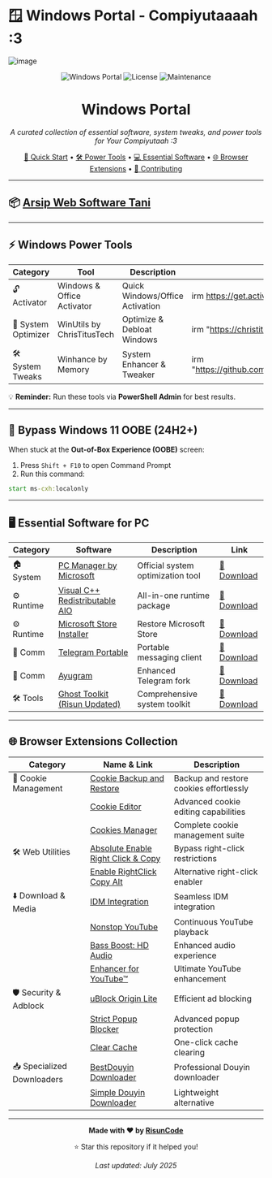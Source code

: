 # 🪟 Windows Portal - Compiyutaaaah :3
![image](https://github.com/user-attachments/assets/986baf78-9444-4b7c-a789-e95f2fe13546)
<div align="center"> 

![Windows Portal](https://img.shields.io/badge/Windows-Portal-0078D4?style=for-the-badge&logo=windows&logoColor=white)
![License](https://img.shields.io/badge/License-MIT-green?style=for-the-badge)
![Maintenance](https://img.shields.io/badge/Maintained-Yes-brightgreen?style=for-the-badge)

# Windows Portal

*A curated collection of essential software, system tweaks, and power tools for Your Compiyutaah :3*

[🚀 Quick Start](#-quick-start) • [🛠️ Power Tools](#-windows-power-tools) • [💻 Essential Software](#-essential-software-for-pc) • [🌐 Browser Extensions](#-browser-extensions-collection) • [🤝 Contributing](#-contributing)

</div>

---

## 📦 [Arsip Web Software Tani](https://github.com/risunCode/Windows-Portal/tree/main/Software_Ehem)
 
---

## ⚡ Windows Power Tools 

| Category              | Tool                     | Description                          | Command/Link |
|----------------------|--------------------------|--------------------------------------|---------------|
| 🔓 Activator         | Windows & Office Activator | Quick Windows/Office Activation      | irm https://get.activated.win | iex |
| 🏃 System Optimizer  | WinUtils by ChrisTitusTech | Optimize & Debloat Windows           | irm "https://christitus.com/win" | iex |
| 🛠️ System Tweaks    | Winhance by Memory        | System Enhancer & Tweaker            | irm "https://github.com/memstechtips/Winhance/raw/main/Winhance.ps1" | iex |

💡 **Reminder:** Run these tools via **PowerShell Admin** for best results.

---

## 🚫 Bypass Windows 11 OOBE (24H2+)

When stuck at the **Out-of-Box Experience (OOBE)** screen:

1. Press `Shift + F10` to open Command Prompt
2. Run this command:

```cmd
start ms-cxh:localonly
```

---

## 🖥️ Essential Software for PC

| Category   | Software                    | Description                      | Link |
|------------|-----------------------------|-----------------------------------|------|
| 🏠 System  | [PC Manager by Microsoft](https://pcmanager.microsoft.com/en-us) | Official system optimization tool | [🔗 Download](https://pcmanager.microsoft.com/en-us) |
| ⚙️ Runtime | [Visual C++ Redistributable AIO](https://github.com/abbodi1406/vcredist/releases/download/v0.84.0/VisualCppRedist_AIO_x86_x64_84.zip) | All-in-one runtime package | [🔗 Download](https://github.com/abbodi1406/vcredist/releases/download/v0.84.0/VisualCppRedist_AIO_x86_x64_84.zip) |
| ⚙️ Runtime | [Microsoft Store Installer](https://github.com/fernvenue/microsoft-store/releases/download/v1.0.0.0/MicrosoftStore.exe) | Restore Microsoft Store | [🔗 Download](https://github.com/fernvenue/microsoft-store/releases/download/v1.0.0.0/MicrosoftStore.exe) |
| 💬 Comm    | [Telegram Portable](https://telegram.org/dl/desktop/win64_portable) | Portable messaging client | [🔗 Download](https://telegram.org/dl/desktop/win64_portable) |
| 💬 Comm    | [Ayugram](https://github.com/AyuGram/AyuGramDesktop/releases) | Enhanced Telegram fork | [🔗 Download](https://github.com/AyuGram/AyuGramDesktop/releases) |
| 🛠️ Tools   | [Ghost Toolkit (Risun Updated)](https://github.com/risunCode/Ghost-Toolbox-Universal/releases/download/Toolbox/Ghost.Toolbox-RisunUpdatedWork.zip) | Comprehensive system toolkit | [🔗 Download](https://github.com/risunCode/Ghost-Toolbox-Universal/releases/download/Toolbox/Ghost.Toolbox-RisunUpdatedWork.zip) |

---

## 🌐 Browser Extensions Collection

| Category                  | Name & Link | Description |
|---------------------------|--------------|-------------|
| 🍪 Cookie Management      | [Cookie Backup and Restore](https://chromewebstore.google.com/detail/cookie-backup-and-restore/cndobhdcpmpilkebeebeecgminfhkpcj) | Backup and restore cookies effortlessly |
|                           | [Cookie Editor](https://chromewebstore.google.com/detail/cookie-editor/hlkenndednhfkekhgcdicdfddnkalmdm) | Advanced cookie editing capabilities |
|                           | [Cookies Manager](https://chromewebstore.google.com/detail/cookie-editor/iphcomljdfghbkdcfndaijbokpgddeno) | Complete cookie management suite |
| 🛠️ Web Utilities          | [Absolute Enable Right Click & Copy](https://chromewebstore.google.com/detail/absolute-enable-right-cli/jdocbkpgdakpekjlhemmfcncgdjeiika) | Bypass right-click restrictions |
|                           | [Enable RightClick Copy Alt](https://chromewebstore.google.com/detail/enable-right-click-copy/khpdiolbjggapokjloppdibgapcfkojd) | Alternative right-click enabler |
| ⬇️ Download & Media      | [IDM Integration](https://chromewebstore.google.com/detail/idm-integration-module/ngpampappnmepgilojfohadhhmbhlaek) | Seamless IDM integration |
|                           | [Nonstop YouTube](https://chromewebstore.google.com/detail/nonstop-youtube/opgenniblhhdkjrigheleehipgeidionm) | Continuous YouTube playback |
|                           | [Bass Boost: HD Audio](https://chromewebstore.google.com/detail/bass-boost-hd-audio/mghabdfikjldejcdcmclcmpcmknjahli) | Enhanced audio experience |
|                           | [Enhancer for YouTube™](https://chromewebstore.google.com/detail/Enhancer%20for%20YouTube%E2%84%A2/ponfpcnoihfmfllpaingbgckeeldkhle) | Ultimate YouTube enhancement |
| 🛡️ Security & Adblock    | [uBlock Origin Lite](https://chromewebstore.google.com/detail/ublock-origin-lite/ddkjiahejlhfcafbddmgiahcphecmpfh) | Efficient ad blocking |
|                           | [Strict Popup Blocker](https://chromewebstore.google.com/detail/popup-blocker-strict/aefkmifgmaafnojlojpnekbpbmjiiogg) | Advanced popup protection |
|                           | [Clear Cache](https://chromewebstore.google.com/detail/clear-cache/cppjkneekbjaeellbfkmgnhonkkjfpdn) | One-click cache clearing |
| 📥 Specialized Downloaders| [BestDouyin Downloader](https://chromewebstore.google.com/detail/douyin-video-downloader/knbeilbpfnelpbeoofhnkfbfcldpfehn) | Professional Douyin downloader |
|                           | [Simple Douyin Downloader](https://chromewebstore.google.com/detail/simple-douyin-downloader/hpdbhmoofegmpcggbhofpkpppkcncnmj) | Lightweight alternative |

---  

<div align="center">

**Made with ❤️ by [RisunCode](https://github.com/risunCode)**  

⭐ Star this repository if it helped you!  

_Last updated: July 2025_

</div>
